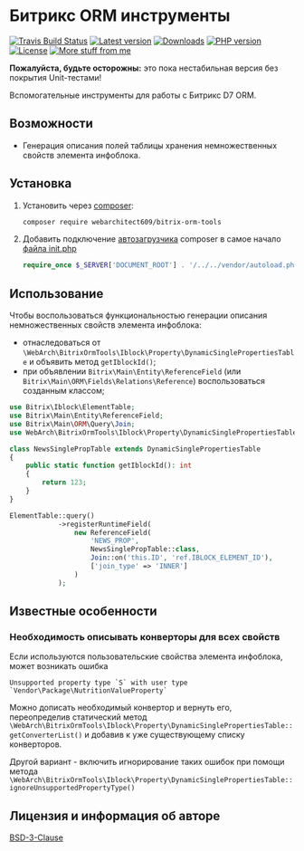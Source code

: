 Битрикс ORM инструменты
=======================
[![Travis Build Status](https://travis-ci.org/webarchitect609/bitrix-orm-tools.svg?branch=master)](https://travis-ci.org/webarchitect609/bitrix-orm-tools)
[![Latest version](https://img.shields.io/github/v/tag/webarchitect609/bitrix-orm-tools?sort=semver)](https://github.com/webarchitect609/bitrix-orm-tools/releases)
[![Downloads](https://img.shields.io/packagist/dt/webarchitect609/bitrix-orm-tools)](https://packagist.org/packages/webarchitect609/bitrix-orm-tools)
[![PHP version](https://img.shields.io/packagist/php-v/webarchitect609/bitrix-orm-tools)](https://www.php.net/supported-versions.php)
[![License](https://img.shields.io/github/license/webarchitect609/bitrix-orm-tools)](LICENSE.md)
[![More stuff from me](https://img.shields.io/badge/packagist-webarchitect609-blueviolet)](https://packagist.org/packages/webarchitect609/)

**Пожалуйста, будьте осторожны:** это пока нестабильная версия без покрытия Unit-тестами!

Вспомогательные инструменты для работы с Битрикс D7 ORM. 

Возможности
-----------
- Генерация описания полей таблицы хранения немножественных свойств элемента инфоблока.

Установка
---------
1. Установить через [composer](https://getcomposer.org/):

    ```bash
    composer require webarchitect609/bitrix-orm-tools
    ```
2. Добавить подключение [автозагрузчика](https://getcomposer.org/doc/01-basic-usage.md#autoloading) composer в самое
начало [файла init.php](https://dev.1c-bitrix.ru/learning/course/index.php?COURSE_ID=43&LESSON_ID=2916&LESSON_PATH=3913.4776.2916)
    
    ```php
    require_once $_SERVER['DOCUMENT_ROOT'] . '/../../vendor/autoload.php';
    ```

Использование
-------------
Чтобы воспользоваться функциональностью генерации описания немножественных свойств элемента инфоблока:
- отнаследоваться от `\WebArch\BitrixOrmTools\Iblock\Property\DynamicSinglePropertiesTable` и объявить метод
    `getIblockId()`;
- при объявлении `Bitrix\Main\Entity\ReferenceField` (или `Bitrix\Main\ORM\Fields\Relations\Reference`)
    воспользоваться созданным классом;
    
```php
use Bitrix\Iblock\ElementTable;
use Bitrix\Main\Entity\ReferenceField;
use Bitrix\Main\ORM\Query\Join;
use WebArch\BitrixOrmTools\Iblock\Property\DynamicSinglePropertiesTable;

class NewsSinglePropTable extends DynamicSinglePropertiesTable
{
    public static function getIblockId(): int
    {
        return 123;
    }
}

ElementTable::query()
            ->registerRuntimeField(
                new ReferenceField(
                    'NEWS_PROP',
                    NewsSinglePropTable::class,
                    Join::on('this.ID', 'ref.IBLOCK_ELEMENT_ID'),
                    ['join_type' => 'INNER']
                )
            );
```

Известные особенности
---------------------

### Необходимость описывать конверторы для всех свойств
Если используются пользовательские свойства элемента инфоблока, может возникать ошибка

```
Unsupported property type `S` with user type `Vendor\Package\NutritionValueProperty`
```

Можно дописать необходимый конвертор и вернуть его, переопределив статический метод
`\WebArch\BitrixOrmTools\Iblock\Property\DynamicSinglePropertiesTable::getConverterList()` и добавив к уже
существующему списку конверторов.

Другой вариант - включить игнорирование таких ошибок при помощи метода
`\WebArch\BitrixOrmTools\Iblock\Property\DynamicSinglePropertiesTable::ignoreUnsupportedPropertyType()`

Лицензия и информация об авторе
--------------------------------

[BSD-3-Clause](LICENSE.md)

